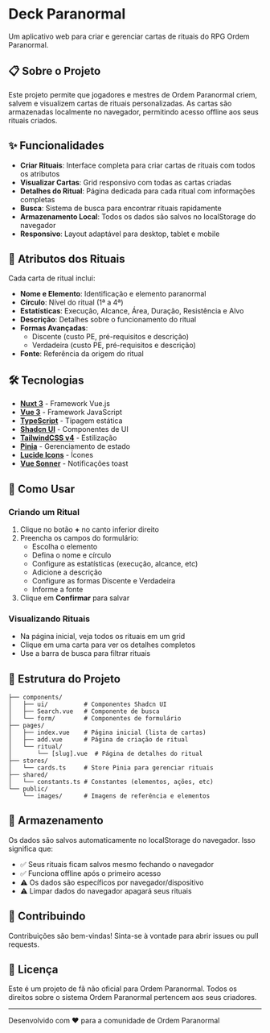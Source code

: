 # Deck Paranormal

Um aplicativo web para criar e gerenciar cartas de rituais do RPG Ordem Paranormal.

## 📋 Sobre o Projeto

Este projeto permite que jogadores e mestres de Ordem Paranormal criem, salvem e visualizem cartas de rituais personalizadas. As cartas são armazenadas localmente no navegador, permitindo acesso offline aos seus rituais criados.

## ✨ Funcionalidades

- **Criar Rituais**: Interface completa para criar cartas de rituais com todos os atributos
- **Visualizar Cartas**: Grid responsivo com todas as cartas criadas
- **Detalhes do Ritual**: Página dedicada para cada ritual com informações completas
- **Busca**: Sistema de busca para encontrar rituais rapidamente
- **Armazenamento Local**: Todos os dados são salvos no localStorage do navegador
- **Responsivo**: Layout adaptável para desktop, tablet e mobile

## 🎴 Atributos dos Rituais

Cada carta de ritual inclui:

- **Nome e Elemento**: Identificação e elemento paranormal
- **Círculo**: Nível do ritual (1ª a 4ª)
- **Estatísticas**: Execução, Alcance, Área, Duração, Resistência e Alvo
- **Descrição**: Detalhes sobre o funcionamento do ritual
- **Formas Avançadas**: 
  - Discente (custo PE, pré-requisitos e descrição)
  - Verdadeira (custo PE, pré-requisitos e descrição)
- **Fonte**: Referência da origem do ritual

## 🛠️ Tecnologias

- **[Nuxt 3](https://nuxt.com/)** - Framework Vue.js
- **[Vue 3](https://vuejs.org/)** - Framework JavaScript
- **[TypeScript](https://www.typescriptlang.org/)** - Tipagem estática
- **[Shadcn UI](https://www.shadcn-vue.com/)** - Componentes de UI
- **[TailwindCSS v4](https://tailwindcss.com/)** - Estilização
- **[Pinia](https://pinia.vuejs.org/)** - Gerenciamento de estado
- **[Lucide Icons](https://lucide.dev/)** - Ícones
- **[Vue Sonner](https://vue-sonner.vercel.app/)** - Notificações toast

## 🚀 Como Usar

### Criando um Ritual

1. Clique no botão **+** no canto inferior direito
2. Preencha os campos do formulário:
   - Escolha o elemento
   - Defina o nome e círculo
   - Configure as estatísticas (execução, alcance, etc)
   - Adicione a descrição
   - Configure as formas Discente e Verdadeira
   - Informe a fonte
3. Clique em **Confirmar** para salvar

### Visualizando Rituais

- Na página inicial, veja todos os rituais em um grid
- Clique em uma carta para ver os detalhes completos
- Use a barra de busca para filtrar rituais

## 📁 Estrutura do Projeto

```
├── components/
│   ├── ui/          # Componentes Shadcn UI
│   ├── Search.vue   # Componente de busca
│   └── form/        # Componentes de formulário
├── pages/
│   ├── index.vue    # Página inicial (lista de cartas)
│   ├── add.vue      # Página de criação de ritual
│   └── ritual/
│       └── [slug].vue  # Página de detalhes do ritual
├── stores/
│   └── cards.ts     # Store Pinia para gerenciar rituais
├── shared/
│   └── constants.ts # Constantes (elementos, ações, etc)
└── public/
    └── images/      # Imagens de referência e elementos
```

## 💾 Armazenamento

Os dados são salvos automaticamente no localStorage do navegador. Isso significa que:

- ✅ Seus rituais ficam salvos mesmo fechando o navegador
- ✅ Funciona offline após o primeiro acesso
- ⚠️ Os dados são específicos por navegador/dispositivo
- ⚠️ Limpar dados do navegador apagará seus rituais

## 🤝 Contribuindo

Contribuições são bem-vindas! Sinta-se à vontade para abrir issues ou pull requests.

## 📄 Licença

Este é um projeto de fã não oficial para Ordem Paranormal. Todos os direitos sobre o sistema Ordem Paranormal pertencem aos seus criadores.

---

Desenvolvido com ❤️ para a comunidade de Ordem Paranormal